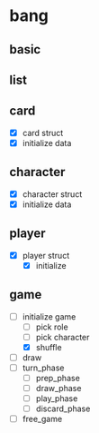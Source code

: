 # bang

## basic

## list

## card

- [x] card struct
- [x] initialize data

## character

- [x] character struct
- [x] initialize data

## player

- [x] player struct
    - [x] initialize

## game

- [ ] initialize game
    - [ ] pick role
    - [ ] pick character
    - [x] shuffle
- [ ] draw
- [ ] turn_phase
    - [ ] prep_phase
    - [ ] draw_phase
    - [ ] play_phase
    - [ ] discard_phase
- [ ] free_game
